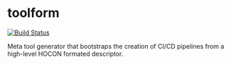 # toolform

[![Build Status](https://travis-ci.org/agiledigital/toolform.svg?branch=master)](https://travis-ci.org/agiledigital/toolform)

Meta tool generator that bootstraps the creation of CI/CD pipelines from a high-level HOCON formated descriptor.

